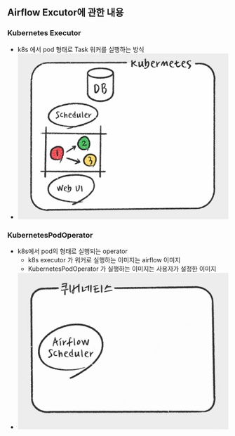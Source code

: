## Airflow Excutor에 관한 내용

### Kubernetes Executor
- k8s 에서 pod 형태로 Task 워커를 실행하는 방식
- ![image](./k8s_executor.gif)

### KubernetesPodOperator
- k8s에서 pod의 형태로 실행되는 operator
  - k8s executor 가 워커로 실행하는 이미지는 airflow 이미지
  - KubernetesPodOperator 가 실행하는 이미지는 사용자가 설정한 이미지
- ![image](./k8s_podoperator.gif)
